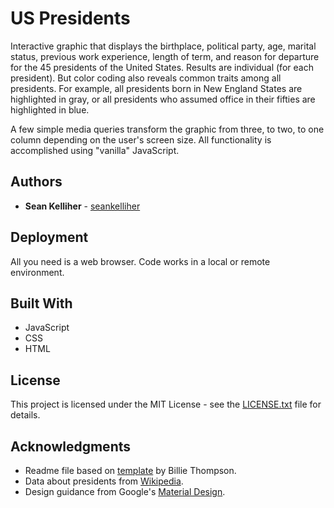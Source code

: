 # US Presidents

Interactive graphic that displays the birthplace, political party, age, marital status, previous work experience, length of term, and reason for departure for the 45 presidents of the United States. Results are individual (for each president). But color coding also reveals common traits among all presidents. For example, all presidents born in New England States are highlighted in gray, or all presidents who assumed office in their fifties are highlighted in blue.

A few simple media queries transform the graphic from three, to two, to one column depending on the user's screen size. All functionality is accomplished using "vanilla" JavaScript.

## Authors

* **Sean Kelliher** - [seankelliher](https://github.com/seankelliher)

## Deployment

All you need is a web browser. Code works in a local or remote environment.

## Built With

* JavaScript
* CSS
* HTML

## License

This project is licensed under the MIT License - see the [LICENSE.txt](LICENSE.txt) file for details.

## Acknowledgments

* Readme file based on [template](https://gist.github.com/PurpleBooth/109311bb0361f32d87a2) by Billie Thompson.
* Data about presidents from [Wikipedia](https://www.wikipedia.org).
* Design guidance from Google's [Material Design](https://material.io/design/).
